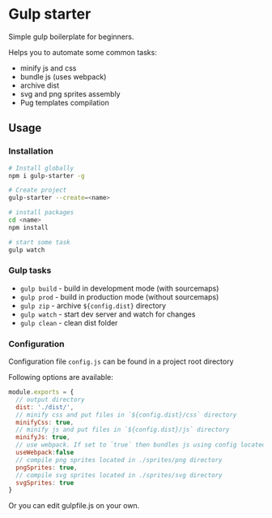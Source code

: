 # Gulp starter

Simple gulp boilerplate for beginners. 

Helps you to automate some common tasks: 
 * minify js and css
 * bundle js (uses webpack)
 * archive dist
 * svg and png sprites assembly
 * Pug templates compilation

## Usage

### Installation

```sh
# Install globally
npm i gulp-starter -g

# Create project
gulp-starter --create=<name>

# install packages
cd <name> 
npm install

# start some task
gulp watch
```

### Gulp tasks

- `gulp build` - build in development mode (with sourcemaps)
- `gulp prod`  - build in production mode (without sourcemaps)
- `gulp zip`   - archive `${config.dist}` directory
- `gulp watch` - start dev server and watch for changes
- `gulp clean` - clean dist folder

### Configuration
 
Configuration file `config.js` can be found in a project root directory

Following options are available:
```js
module.exports = {
  // output directory
  dist: './dist/',
  // minify css and put files in `${config.dist}/css` directory
  minifyCss: true,
  // minify js and put files in `${config.dist}/js` directory
  minifyJs: true,
  // use webpack. If set to `true` then bundles js using config located in project root 
  useWebpack:false
  // compile png sprites located in ./sprites/png directory 
  pngSprites: true,
  // compile svg sprites located in ./sprites/svg directory
  svgSprites: true
}
```

Or you can edit gulpfile.js on your own.